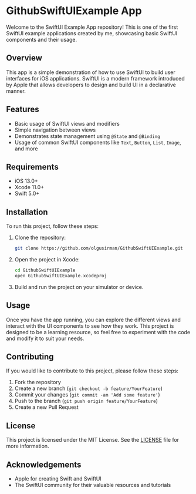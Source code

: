 # GithubSwiftUIExample App

Welcome to the SwiftUI Example App repository! This is one of the first SwiftUI example applications created by me, showcasing basic SwiftUI components and their usage.

## Overview

This app is a simple demonstration of how to use SwiftUI to build user interfaces for iOS applications. SwiftUI is a modern framework introduced by Apple that allows developers to design and build UI in a declarative manner.

## Features

- Basic usage of SwiftUI views and modifiers
- Simple navigation between views
- Demonstrates state management using `@State` and `@Binding`
- Usage of common SwiftUI components like `Text`, `Button`, `List`, `Image`, and more

## Requirements

- iOS 13.0+
- Xcode 11.0+
- Swift 5.0+

## Installation

To run this project, follow these steps:

1. Clone the repository:
   ```sh
   git clone https://github.com/olgusirman/GithubSwiftUIExample.git
   ```

2. Open the project in Xcode:
   ```sh
   cd GithubSwiftUIExample
   open GithubSwiftUIExample.xcodeproj
   ```

3. Build and run the project on your simulator or device.

## Usage

Once you have the app running, you can explore the different views and interact with the UI components to see how they work. This project is designed to be a learning resource, so feel free to experiment with the code and modify it to suit your needs.

## Contributing

If you would like to contribute to this project, please follow these steps:

1. Fork the repository
2. Create a new branch (`git checkout -b feature/YourFeature`)
3. Commit your changes (`git commit -am 'Add some feature'`)
4. Push to the branch (`git push origin feature/YourFeature`)
5. Create a new Pull Request

## License

This project is licensed under the MIT License. See the [LICENSE](LICENSE) file for more information.

## Acknowledgements

- Apple for creating Swift and SwiftUI
- The SwiftUI community for their valuable resources and tutorials

